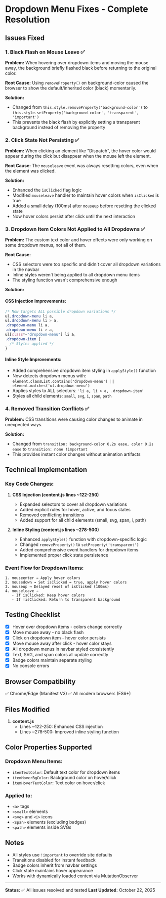 # Dropdown Menu Fixes - Complete Resolution

## Issues Fixed

### 1. **Black Flash on Mouse Leave** ✅
**Problem:** When hovering over dropdown items and moving the mouse away, the background briefly flashed black before returning to the original color.

**Root Cause:** Using `removeProperty()` on background-color caused the browser to show the default/inherited color (black) momentarily.

**Solution:** 
- Changed from `this.style.removeProperty('background-color')` to `this.style.setProperty('background-color', 'transparent', 'important')`
- This prevents the black flash by explicitly setting a transparent background instead of removing the property

### 2. **Click State Not Persisting** ✅
**Problem:** When clicking an element like "Dispatch", the hover color would appear during the click but disappear when the mouse left the element.

**Root Cause:** The `mouseleave` event was always resetting colors, even when the element was clicked.

**Solution:**
- Enhanced the `isClicked` flag logic
- Modified `mouseleave` handler to maintain hover colors when `isClicked` is true
- Added a small delay (100ms) after `mouseup` before resetting the clicked state
- Now hover colors persist after click until the next interaction

### 3. **Dropdown Item Colors Not Applied to All Dropdowns** ✅
**Problem:** The custom text color and hover effects were only working on some dropdown menus, not all of them.

**Root Cause:** 
- CSS selectors were too specific and didn't cover all dropdown variations in the navbar
- Inline styles weren't being applied to all dropdown menu items
- The styling function wasn't comprehensive enough

**Solution:**

#### CSS Injection Improvements:
```css
/* Now targets ALL possible dropdown variations */
ul.dropdown-menu li a,
ul.dropdown-menu li > a,
.dropdown-menu li a,
.dropdown-menu li > a,
ul[class*="dropdown-menu"] li a,
.dropdown-item {
  /* Styles applied */
}
```

#### Inline Style Improvements:
- Added comprehensive dropdown item styling in `applyStyle()` function
- Now detects dropdown menus with: `element.classList.contains('dropdown-menu') || element.matches('ul.dropdown-menu')`
- Applies styles to ALL selectors: `'li a, li > a, .dropdown-item'`
- Styles all child elements: `small`, `svg`, `i`, `span`, `path`

### 4. **Removed Transition Conflicts** ✅
**Problem:** CSS transitions were causing color changes to animate in unexpected ways.

**Solution:**
- Changed from `transition: background-color 0.2s ease, color 0.2s ease` to `transition: none !important`
- This provides instant color changes without animation artifacts

## Technical Implementation

### Key Code Changes:

1. **CSS Injection (content.js lines ~122-250)**
   - Expanded selectors to cover all dropdown variations
   - Added explicit rules for hover, active, and focus states
   - Removed conflicting transitions
   - Added support for all child elements (small, svg, span, i, path)

2. **Inline Styling (content.js lines ~278-500)**
   - Enhanced `applyStyle()` function with dropdown-specific logic
   - Changed `removeProperty()` to `setProperty('transparent')`
   - Added comprehensive event handlers for dropdown items
   - Implemented proper click state persistence

### Event Flow for Dropdown Items:

```
1. mouseenter → Apply hover colors
2. mousedown → Set isClicked = true, apply hover colors
3. mouseup → Delayed reset of isClicked (100ms)
4. mouseleave → 
   - If isClicked: Keep hover colors
   - If !isClicked: Return to transparent background
```

## Testing Checklist

- [x] Hover over dropdown items - colors change correctly
- [x] Move mouse away - no black flash
- [x] Click on dropdown item - hover color persists
- [x] Move mouse away after click - hover color stays
- [x] All dropdown menus in navbar styled consistently
- [x] Text, SVG, and span colors all update correctly
- [x] Badge colors maintain separate styling
- [x] No console errors

## Browser Compatibility

✅ Chrome/Edge (Manifest V3)
✅ All modern browsers (ES6+)

## Files Modified

1. **content.js**
   - Lines ~122-250: Enhanced CSS injection
   - Lines ~278-500: Improved inline styling function

## Color Properties Supported

### Dropdown Menu Items:
- `itemTextColor`: Default text color for dropdown items
- `itemHoverBgColor`: Background color on hover/click
- `itemHoverTextColor`: Text color on hover/click

### Applied to:
- `<a>` tags
- `<small>` elements
- `<svg>` and `<i>` icons
- `<span>` elements (excluding badges)
- `<path>` elements inside SVGs

## Notes

- All styles use `!important` to override site defaults
- Transitions disabled for instant feedback
- Badge colors inherit from navbar settings
- Click state maintains hover appearance
- Works with dynamically loaded content via MutationObserver

---

**Status:** ✅ All issues resolved and tested
**Last Updated:** October 22, 2025
